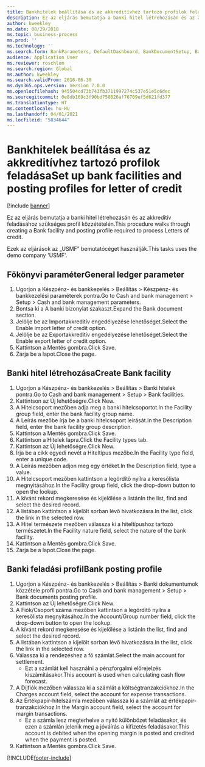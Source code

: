 ```yaml
---
title: Bankhitelek beállítása és az akkreditívhez tartozó profilok feladása
description: Ez az eljárás bemutatja a banki hitel létrehozásán és az akkreditív feladásához szükséges profil közzétételén.
author: kweekley
ms.date: 08/29/2018
ms.topic: business-process
ms.prod: ''
ms.technology: ''
ms.search.form: BankParameters, DefaultDashboard, BankDocumentSetup, BankDocumentPosting
audience: Application User
ms.reviewer: roschlom
ms.search.region: Global
ms.author: kweekley
ms.search.validFrom: 2016-06-30
ms.dyn365.ops.version: Version 7.0.0
ms.openlocfilehash: 945504cd73b743fb3711997274c537e51e5c6dec
ms.sourcegitcommit: 0e8db169c3f90bd750826af76709ef5d621fd377
ms.translationtype: HT
ms.contentlocale: hu-HU
ms.lasthandoff: 04/01/2021
ms.locfileid: "5834644"
---
```

# <a name="set-up-bank-facilities-and-posting-profiles-for-letter-of-credit"></a><span data-ttu-id="3df96-103">Bankhitelek beállítása és az akkreditívhez tartozó profilok feladása</span><span class="sxs-lookup"><span data-stu-id="3df96-103">Set up bank facilities and posting profiles for letter of credit</span></span>

[!include [banner](../../includes/banner.md)]

<span data-ttu-id="3df96-104">Ez az eljárás bemutatja a banki hitel létrehozásán és az akkreditív feladásához szükséges profil közzétételén.</span><span class="sxs-lookup"><span data-stu-id="3df96-104">This procedure walks through creating a Bank facility and posting profile required to process Letters of credit.</span></span> 

<span data-ttu-id="3df96-105">Ezek az eljárások az „USMF” bemutatócéget használják.</span><span class="sxs-lookup"><span data-stu-id="3df96-105">This tasks uses the demo company 'USMF'.</span></span>






## <a name="general-ledger-parameter"></a><span data-ttu-id="3df96-106">Főkönyvi paraméter</span><span class="sxs-lookup"><span data-stu-id="3df96-106">General ledger parameter</span></span>
1. <span data-ttu-id="3df96-107">Ugorjon a Készpénz- és bankkezelés > Beállítás > Készpénz- és bankkezelési paraméterek pontra.</span><span class="sxs-lookup"><span data-stu-id="3df96-107">Go to Cash and bank management > Setup > Cash and bank management parameters.</span></span>
2. <span data-ttu-id="3df96-108">Bontsa ki a A banki bizonylat szakaszt.</span><span class="sxs-lookup"><span data-stu-id="3df96-108">Expand the Bank document section.</span></span>
3. <span data-ttu-id="3df96-109">Jelölje be az Importakkreditív engedélyezése lehetőséget.</span><span class="sxs-lookup"><span data-stu-id="3df96-109">Select the Enable import letter of credit option.</span></span>
4. <span data-ttu-id="3df96-110">Jelölje be az Exportakkreditív engedélyezése lehetőséget.</span><span class="sxs-lookup"><span data-stu-id="3df96-110">Select the Enable export letter of credit option.</span></span>
5. <span data-ttu-id="3df96-111">Kattintson a Mentés gombra.</span><span class="sxs-lookup"><span data-stu-id="3df96-111">Click Save.</span></span>
6. <span data-ttu-id="3df96-112">Zárja be a lapot.</span><span class="sxs-lookup"><span data-stu-id="3df96-112">Close the page.</span></span>

## <a name="create-bank-facility"></a><span data-ttu-id="3df96-113">Banki hitel létrehozása</span><span class="sxs-lookup"><span data-stu-id="3df96-113">Create Bank facility</span></span>
1. <span data-ttu-id="3df96-114">Ugorjon a Készpénz- és bankkezelés > Beállítás > Banki hitelek pontra.</span><span class="sxs-lookup"><span data-stu-id="3df96-114">Go to Cash and bank management > Setup > Bank facilities.</span></span>
2. <span data-ttu-id="3df96-115">Kattintson az Új lehetőségre.</span><span class="sxs-lookup"><span data-stu-id="3df96-115">Click New.</span></span>
3. <span data-ttu-id="3df96-116">A Hitelcsoport mezőben adja meg a banki hitelcsoportot.</span><span class="sxs-lookup"><span data-stu-id="3df96-116">In the Facility group field, enter the bank facility group name.</span></span>
4. <span data-ttu-id="3df96-117">A Leírás mezőbe írja be a banki hitelcsoport leírását.</span><span class="sxs-lookup"><span data-stu-id="3df96-117">In the Description field, enter the bank facility group description.</span></span>
5. <span data-ttu-id="3df96-118">Kattintson a Mentés gombra.</span><span class="sxs-lookup"><span data-stu-id="3df96-118">Click Save.</span></span>
6. <span data-ttu-id="3df96-119">Kattintson a Hitelek lapra.</span><span class="sxs-lookup"><span data-stu-id="3df96-119">Click the Facility types tab.</span></span>
7. <span data-ttu-id="3df96-120">Kattintson az Új lehetőségre.</span><span class="sxs-lookup"><span data-stu-id="3df96-120">Click New.</span></span>
8. <span data-ttu-id="3df96-121">Írja be a cikk egyedi nevét a Hiteltípus mezőbe.</span><span class="sxs-lookup"><span data-stu-id="3df96-121">In the Facility type field, enter a unique code.</span></span>
9. <span data-ttu-id="3df96-122">A Leírás mezőben adjon meg egy értéket.</span><span class="sxs-lookup"><span data-stu-id="3df96-122">In the Description field, type a value.</span></span>
10. <span data-ttu-id="3df96-123">A Hitelcsoport mezőben kattintson a legördítő nyílra a keresőlista megnyitásához.</span><span class="sxs-lookup"><span data-stu-id="3df96-123">In the Facility group field, click the drop-down button to open the lookup.</span></span>
11. <span data-ttu-id="3df96-124">A kívánt rekord megkeresése és kijelölése a listán</span><span class="sxs-lookup"><span data-stu-id="3df96-124">In the list, find and select the desired record.</span></span>
12. <span data-ttu-id="3df96-125">A listában kattintson a kijelölt sorban lévő hivatkozásra.</span><span class="sxs-lookup"><span data-stu-id="3df96-125">In the list, click the link in the selected row.</span></span>
13. <span data-ttu-id="3df96-126">A Hitel természete mezőben válassza ki a hiteltípushoz tartozó természetet.</span><span class="sxs-lookup"><span data-stu-id="3df96-126">In the Facility nature field, select the nature of the bank facility.</span></span>
14. <span data-ttu-id="3df96-127">Kattintson a Mentés gombra.</span><span class="sxs-lookup"><span data-stu-id="3df96-127">Click Save.</span></span>
15. <span data-ttu-id="3df96-128">Zárja be a lapot.</span><span class="sxs-lookup"><span data-stu-id="3df96-128">Close the page.</span></span>

## <a name="bank-posting-profile"></a><span data-ttu-id="3df96-129">Banki feladási profil</span><span class="sxs-lookup"><span data-stu-id="3df96-129">Bank posting profile</span></span>
1. <span data-ttu-id="3df96-130">Ugorjon a Készpénz- és bankkezelés > Beállítás > Banki dokumentumok közzétele profil pontra.</span><span class="sxs-lookup"><span data-stu-id="3df96-130">Go to Cash and bank management > Setup > Bank documents posting profile.</span></span>
2. <span data-ttu-id="3df96-131">Kattintson az Új lehetőségre.</span><span class="sxs-lookup"><span data-stu-id="3df96-131">Click New.</span></span>
3. <span data-ttu-id="3df96-132">A Fiók/Csoport száma mezőben kattintson a legördítő nyílra a keresőlista megnyitásához.</span><span class="sxs-lookup"><span data-stu-id="3df96-132">In the Account/Group number field, click the drop-down button to open the lookup.</span></span>
4. <span data-ttu-id="3df96-133">A kívánt rekord megkeresése és kijelölése a listán</span><span class="sxs-lookup"><span data-stu-id="3df96-133">In the list, find and select the desired record.</span></span>
5. <span data-ttu-id="3df96-134">A listában kattintson a kijelölt sorban lévő hivatkozásra.</span><span class="sxs-lookup"><span data-stu-id="3df96-134">In the list, click the link in the selected row.</span></span>
6. <span data-ttu-id="3df96-135">Válassza ki a rendezéshez a fő számlát.</span><span class="sxs-lookup"><span data-stu-id="3df96-135">Select the main account for settlement.</span></span>
    * <span data-ttu-id="3df96-136">Ezt a számlát kell használni a pénzforgalmi előrejelzés kiszámításakor.</span><span class="sxs-lookup"><span data-stu-id="3df96-136">This account is used when calculating cash flow forecast.</span></span>  
7. <span data-ttu-id="3df96-137">A Díjfiók mezőben válassza ki a számlát a költségtranzakciókhoz.</span><span class="sxs-lookup"><span data-stu-id="3df96-137">In the Charges account field, select the account for expense transactions.</span></span>
8. <span data-ttu-id="3df96-138">Az Értékpapír-hitelszámla mezőben válassza ki a számlát az értékpapír-tranzakciókhoz.</span><span class="sxs-lookup"><span data-stu-id="3df96-138">In the Margin account field, select the account for margin transactions.</span></span>
    * <span data-ttu-id="3df96-139">Ez a számla lesz megterhelve a nyitó különbözet feladásakor, és ezen a számlán jelenik meg a jóváírás a kifizetés feladásakor.</span><span class="sxs-lookup"><span data-stu-id="3df96-139">This account is debited when the opening margin is posted and credited when the payment is posted.</span></span>  
9. <span data-ttu-id="3df96-140">Kattintson a Mentés gombra.</span><span class="sxs-lookup"><span data-stu-id="3df96-140">Click Save.</span></span>



[!INCLUDE[footer-include](../../../includes/footer-banner.md)]